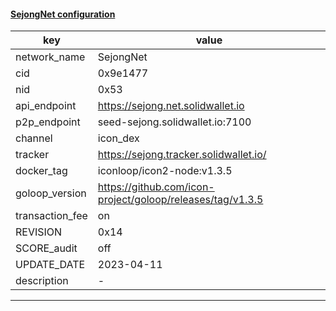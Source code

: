 #### [SejongNet configuration](https://networkinfo.solidwallet.io/node_info/SejongNet/default_configure.yml)
|key|value|
|---|---|
|network_name|SejongNet|
|cid|0x9e1477|
|nid|0x53|
|api_endpoint|https://sejong.net.solidwallet.io|
|p2p_endpoint|seed-sejong.solidwallet.io:7100|
|channel|icon_dex|
|tracker|https://sejong.tracker.solidwallet.io/|
|docker_tag|iconloop/icon2-node:v1.3.5|
|goloop_version|https://github.com/icon-project/goloop/releases/tag/v1.3.5|
|transaction_fee|on|
|REVISION|0x14|
|SCORE_audit|off|
|UPDATE_DATE|2023-04-11|
|description|-|
---
